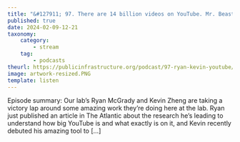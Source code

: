 ```yaml
---
title: "&#127911; 97. There are 14 billion videos on YouTube. Mr. Beast, we hereby challenge you to watch them all."
published: true
date: 2024-02-09-12-21
taxonomy:
    category:
        - stream
    tag:
        - podcasts
theurl: https://publicinfrastructure.org/podcast/97-ryan-kevin-youtube/
image: artwork-resized.PNG
template: listen
---
```


Episode summary: Our lab&rsquo;s Ryan McGrady and Kevin Zheng are taking a victory lap around some amazing work they&rsquo;re doing here at the lab. Ryan just published an article in The Atlantic about the research he&rsquo;s leading to understand how big YouTube is and what exactly is on it, and Kevin recently debuted his amazing tool to [&hellip;]
